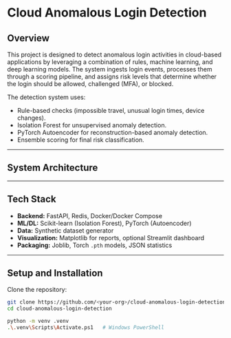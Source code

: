 # Cloud Anomalous Login Detection

## Overview
This project is designed to detect anomalous login activities in cloud-based applications by leveraging a combination of rules, machine learning, and deep learning models. The system ingests login events, processes them through a scoring pipeline, and assigns risk levels that determine whether the login should be allowed, challenged (MFA), or blocked.

The detection system uses:
- Rule-based checks (impossible travel, unusual login times, device changes).
- Isolation Forest for unsupervised anomaly detection.
- PyTorch Autoencoder for reconstruction-based anomaly detection.
- Ensemble scoring for final risk classification.

---

## System Architecture
---

## Tech Stack

- **Backend:** FastAPI, Redis, Docker/Docker Compose  
- **ML/DL:** Scikit-learn (Isolation Forest), PyTorch (Autoencoder)  
- **Data:** Synthetic dataset generator  
- **Visualization:** Matplotlib for reports, optional Streamlit dashboard  
- **Packaging:** Joblib, Torch `.pth` models, JSON statistics  

---

## Setup and Installation

Clone the repository:
```bash
git clone https://github.com/<your-org>/cloud-anomalous-login-detection.git
cd cloud-anomalous-login-detection

python -m venv .venv
.\.venv\Scripts\Activate.ps1   # Windows PowerShell


